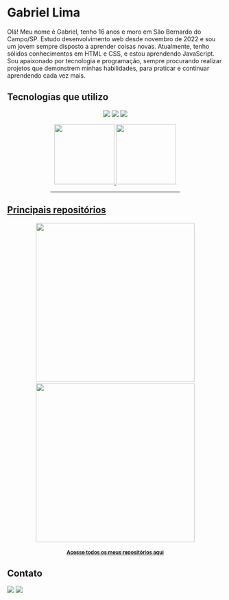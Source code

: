 # Gabriel Lima
Olá! Meu nome é Gabriel, tenho 16 anos e moro em São Bernardo do Campo/SP. Estudo desenvolvimento web desde novembro de 2022 e sou um jovem sempre disposto a aprender coisas novas.
Atualmente, tenho sólidos conhecimentos em HTML e CSS, e estou aprendendo JavaScript. Sou apaixonado por tecnologia e programação, sempre procurando realizar projetos que demonstrem minhas habilidades, para praticar e continuar aprendendo cada vez mais. 

## Tecnologias que utilizo
<p align=center>
  <img src="https://img.shields.io/badge/html5-%23E34F26.svg?style=for-the-badge&logo=html5&logoColor=white"/>
  <img src="https://img.shields.io/badge/css3-%231572B6.svg?style=for-the-badge&logo=css3&logoColor=white"/>
  <img src="https://img.shields.io/badge/javascript-%23323330.svg?style=for-the-badge&logo=javascript&logoColor=%23F7DF1E"/>
 </p>
<div align="center">
  <a href="https://github.com/GabrielLima5">
  <img height="140em" src="https://github-readme-stats.vercel.app/api?username=GabrielLima5&show_icons=true&theme=nord&include_all_commits=true&count_private=true"/>
  <img height="140em" src="https://github-readme-stats.vercel.app/api/top-langs/?username=GabrielLima5&layout=compact&langs_count=7&theme=nord"/>
</div>

 <div align="center"><hr width="60%"></div>
 
 ## Principais repositórios
 
<div align="center">
<a style="padding: 4px" href="https://github.com/GabrielLima5/TelaDeLoginEdgar">
  <img width="370px" style="margin-bottom: 3px;" align="center" src="https://github-readme-stats.vercel.app/api/pin/?username=GabrielLima5&repo=TelaDeLoginEdgar&theme=nord"/>
</a>
<a style="padding: 4px" href="https://github.com/GabrielLima5/CatalogoDeRoupasEdgar">
  <img width="370px" style="margin-bottom: 3px;" align="center" src="https://github-readme-stats.vercel.app/api/pin/?username=GabrielLima5&repo=CatalogoDeRoupasEdgar&theme=nord"/>
</a>
</div>
<u><p align="center"><sub><a href="https://github.com/GabrielLima5?tab=repositories"><b>Acesse todos os meus repositórios aqui</b></a></sub></p></u>

## Contato
 <a href="https://discord.com/users/470007425886322740" target="_blank"><img src="https://img.shields.io/badge/Discord-7289DA?style=for-the-badge&logo=discord&logoColor=white" target="_blank"></a> 
 <a href = "mailto:gabriellpbiel@hotmail.com"><img src="https://img.shields.io/badge/Microsoft_Outlook-0078D4?style=for-the-badge&logo=microsoft-outlook&logoColor=white"></a>
  
